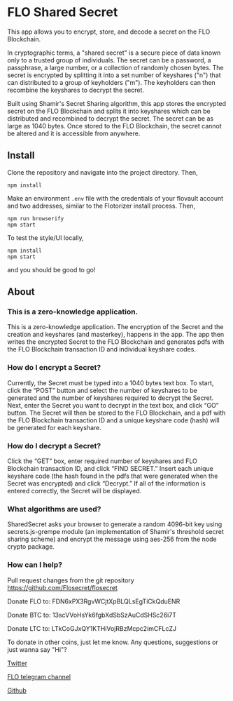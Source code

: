 # FLO Shared Secret

This app allows you to encrypt, store, and decode a secret on the FLO Blockchain. 

In cryptographic terms, a "shared secret" is a secure piece of data known only to a trusted group of individuals. The secret can be a password, a passphrase, a large number, or a collection of randomly chosen bytes. The secret is encrypted by splitting it into a set number of keyshares ("n") that can distributed to a group of keyholders ("m"). The keyholders can then recombine the keyshares to decrypt the secret.

Built using Shamir's Secret Sharing algorithm, this app stores the encrypted secret on the FLO Blockchain and splits it into keyshares which can be distributed and recombined to decrypt the secret. The secret can be as large as 1040 bytes. Once stored to the FLO Blockchain, the secret cannot be altered and it is accessible from anywhere.

## Install

Clone the repository and navigate into the project directory. Then,

```
npm install
```

Make an environment `.env` file with the credentials of your flovault account and two addresses, similar to the Flotorizer install process. Then,

```
npm run browserify
npm start
```

To test the style/UI locally,

```
npm install 
npm start 
```
and you should be good to go!

## About

### This is a zero-knowledge application.

This is a zero-knowledge application. The encryption of the Secret and the creation and keyshares (and masterkey), happens in the app. The app then writes the encrypted Secret to the FLO Blockchain and generates pdfs with the FLO Blockchain transaction ID and individual keyshare codes.

### How do I encrypt a Secret?

Currently, the Secret must be typed into a 1040 bytes text box. To start, click the “POST” button and select the number of keyshares to be generated and the number of keyshares required to decrypt the Secret. Next, enter the Secret you want to decrypt in the text box, and click “GO” button. The Secret will then be stored to the FLO Blockchain, and a pdf with the FLO Blockchain transaction ID and a unique keyshare code (hash) will be generated for each keyshare.

### How do I decrypt a Secret?

Click the “GET” box, enter required number of keyshares and FLO Blockchain transaction ID, and click “FIND SECRET.” Insert each unique keyshare code (the hash found in the pdfs that were generated when the Secret was encrypted) and click “Decrypt.” If all of the information is entered correctly, the Secret will be displayed.

### What algorithms are used?

SharedSecret asks your browser to generate a random 4096-bit key using secrets.js-grempe module (an implementation of Shamir's threshold secret sharing scheme) and encrypt the message using aes-256 from the node crypto package.

### How can I help?

Pull request changes from the git repository https://github.com/Flosecret/flosecret

Donate FLO to: FDN6xPX3RgvWCjtXpBLQLsEgTiCkQduENR

Donate BTC to: 13scVVoHsYk6fgbXdSbSzAuCdSHSc26i7T

Donate LTC to: LTkCoGJxQY1KTHiVojRBzMcpc2imCFLcZJ

To donate in other coins, just let me know.
Any questions, suggestions or just wanna say "Hi"?

[Twitter][1]

[FLO telegram channel][2]

[Github][3]

[1]:https://twitter.com/flosharedsecret?lang=en
[2]:https://t.me/FLOblockchain
[3]:https://twitter.com/flosharedsecret
